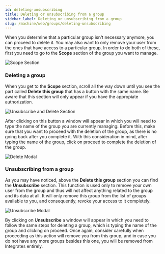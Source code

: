 ```yaml
---
id: deleting-unsubscribing
title: Deleting or unsubscribing from a group
sidebar_label: Deleting or unsubscribing from a group
slug: /machine/web/groups/deleting-unsubscribing
---
```


When you determine that a particular group isn't necessary anymore, you can proceed
to delete it. You may also want to only remove your user from the ones that have
access to a particular group. In order to do both of these, first you need to go to
the **Scope** section of the group you want to manage.

![Scope Section](/img/web/groups/deletion/highlighting_scope.png)

### Deleting a group

When you get to the **Scope** section, scroll all the way down until you see the part
called **Delete this group** that has a button with the same name. Be aware that this
section will only appear if you have the appropiate authorization.

![Unsubscribe and Delete Section](/img/web/groups/deletion/delete_unsubscribe.png)

After clicking on this button a window will appear in which you will need to type
the name of the group you are currently managing. Before this, make sure
that you want to proceed with the deletion of the group, as there is no going back
after you complete it. With this consideration in mind, after typing the name of
the group, click on proceed to complete the deletion of the group.

![Delete Modal](/img/web/groups/deletion/delete_modal.png)

### Unsubscribing from a group

As you may have noticed, above the **Delete this group** section you can find the
**Unsubscribe** section. This function is used only to remove your own user from
the group and thus will not affect anything related to the group and its data at
all. It will only remove this group from the list of groups available to you,
and consequently, revoke your access to it completely.

![Unsubscribe Modal](/img/web/groups/deletion/unsubscribe_modal.png)

By clicking on **Unsubscribe** a window will appear in which you need to follow
the same steps for deleting a group, which is typing the name of the group and
clicking on proceed. Once again, consider carefully when proceeding as this
action will remove you from this group, and in case you do not have any more
groups besides this one, you will be removed from Integrates entirely.
